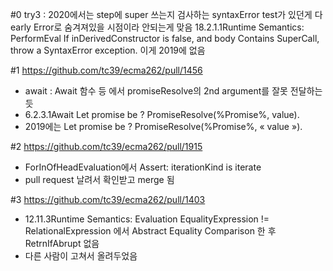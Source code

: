 #0
try3 : 2020에서는 step에 super 쓰는지 검사하는 syntaxError test가 있던게 다
early Error로 숨겨져있을 시점이라 안되는게 맞음 18.2.1.1Runtime Semantics:
PerformEval If inDerivedConstructor is false, and body Contains SuperCall,
throw a SyntaxError exception.  이게 2019에 없음

#1 https://github.com/tc39/ecma262/pull/1456
- await : Await 함수 등 에서 promiseResolve의 2nd argument를 잘못 전달하는 듯
- 6.2.3.1Await
  Let promise be ?  PromiseResolve(%Promise%, value).
- 2019에는
  Let promise be ?  PromiseResolve(%Promise%, « value »).

#2 https://github.com/tc39/ecma262/pull/1915
- ForInOfHeadEvaluation에서 Assert: iterationKind is iterate
- pull request 날려서 확인받고 merge 됨

#3 https://github.com/tc39/ecma262/pull/1403
- 12.11.3Runtime Semantics: Evaluation EqualityExpression !=
  RelationalExpression 에서 Abstract Equality Comparison 한 후 RetrnIfAbrupt
  없음
- 다른 사람이 고쳐서 올려두었음
